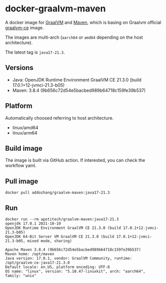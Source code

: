 # docker-graalvm-maven

A docker image for [GraalVM](https://www.graalvm.org) and [Maven](http://maven.apache.org), which is basing on Graalvm official [graalvm-ce](https://www.graalvm.org/22.1/docs/getting-started/container-images/) image.

The images are multi-arch (`aarch64` or `amd64` depending on the host architecture). 

The latest tag is `java17-21.3`.

## Versions

* Java: OpenJDK Runtime Environment GraalVM CE 21.3.0 (build 17.0.1+12-jvmci-21.3-b05)
* Maven: 3.8.4 (9b656c72d54e5bacbed989b64718c159fe39b537)

## Platform

Automatically choosed referring to host architecture. 

* linux/amd64
* linux/arm64

## Build image

The image is built via GitHub action. If interested, you can check the workflow yaml.

## Pull image

```shell
docker pull addozhang/graalvm-maven:java17-21.3
```

## Run

```shell
docker run --rm apotitech/graalvm-maven:java17-21.3
openjdk 17.0.1 2021-10-19
OpenJDK Runtime Environment GraalVM CE 21.3.0 (build 17.0.1+12-jvmci-21.3-b05)
OpenJDK 64-Bit Server VM GraalVM CE 21.3.0 (build 17.0.1+12-jvmci-21.3-b05, mixed mode, sharing)

Apache Maven 3.8.4 (9b656c72d54e5bacbed989b64718c159fe39b537)
Maven home: /opt/maven
Java version: 17.0.1, vendor: GraalVM Community, runtime: /opt/graalvm-ce-java17-21.3.0
Default locale: en_US, platform encoding: UTF-8
OS name: "linux", version: "5.10.47-linuxkit", arch: "aarch64", family: "unix"
```
